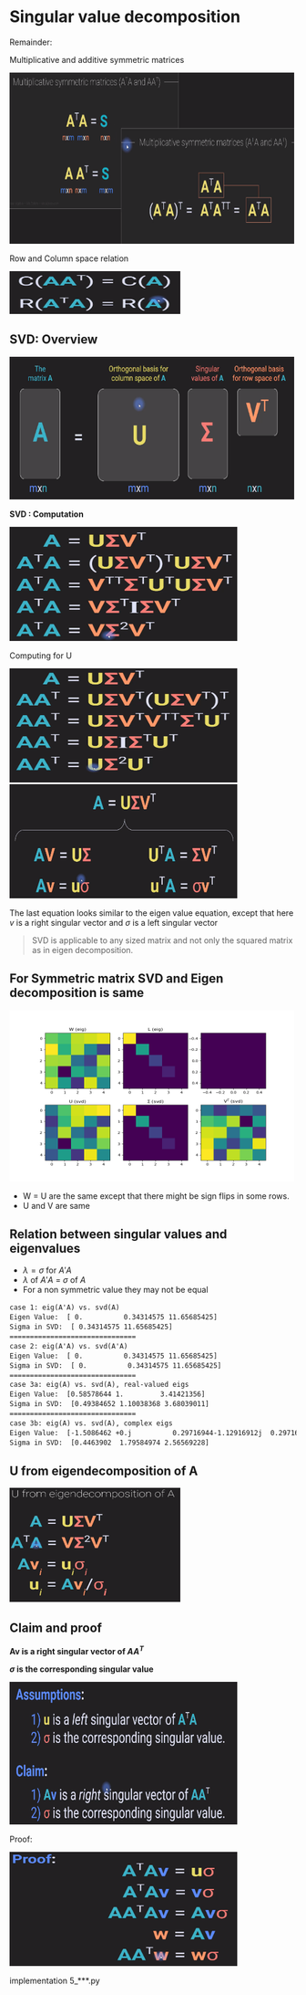 # Singular value decomposition

Remainder:

Multiplicative and additive symmetric matrices

<img src='images/1.png' width=500 height=300>

Row and Column space relation

<img src='images/2.png' width=300 height=75>

## SVD: Overview

<img src='images/3.png' width=500 height=250>

**SVD : Computation**

<img src='images/4.png' width=400 height=200>

Computing for U

<img src='images/5.png' width=400 height=200>

<img src='images/6.png' width=400 height=200>

The last equation looks similar to the eigen value equation, except that here $v$ is a right singular vector and $\sigma$ is a left singular vector 

> SVD is applicable to any sized matrix and not only the squared matrix as in eigen decomposition.

## For Symmetric matrix SVD and Eigen decomposition is same 


<img src='images/7.png' width=500 height=300>

- W = U are the same except that there might be sign flips in some rows.
- U and V are same 

## Relation between singular values and eigenvalues

- $\lambda=\sigma$  for $A'A$
- $\lambda$ of $A'A$ = $\sigma$ of $A$
- For a non symmetric value they may not be equal

```html
case 1: eig(A'A) vs. svd(A)
Eigen Value:  [ 0.          0.34314575 11.65685425]
Sigma in SVD:  [ 0.34314575 11.65685425]
===============================
case 2: eig(A'A) vs. svd(A'A)
Eigen Value:  [ 0.          0.34314575 11.65685425]
Sigma in SVD:  [ 0.          0.34314575 11.65685425]
===============================
case 3a: eig(A) vs. svd(A), real-valued eigs
Eigen Value:  [0.58578644 1.         3.41421356]
Sigma in SVD:  [0.49384652 1.10038368 3.68039011]
===============================
case 3b: eig(A) vs. svd(A), complex eigs
Eigen Value:  [-1.5086462 +0.j          0.29716944-1.12916912j  0.29716944+1.12916912j]
Sigma in SVD:  [0.4463902  1.79584974 2.56569228]
```

## U from eigendecomposition of A

<img src='images/8.png' width=300 height=200>


## Claim and proof

**Av is a right singular vector of $AA^T$**

**$\sigma$ is the corresponding singular value** 

<img src='images/9.png' width=400 height=250>

Proof: 

<img src='images/10.png' width=400 height=200>

implementation 5_***.py